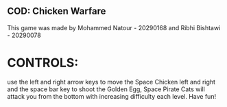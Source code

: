 ## COD: Chicken Warfare
This game was made by Mohammed Natour - 20290168 and Ribhi Bishtawi - 20290078
# CONTROLS:
use the left and right arrow keys to move the Space Chicken left and right and the space bar key to shoot the Golden Egg, 
Space Pirate Cats will attack you from the bottom with increasing difficulty each level. Have fun!
